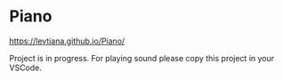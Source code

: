 # Piano

https://levtiana.github.io/Piano/ 

Project is in progress. For playing sound please copy this project in your VSCode.
